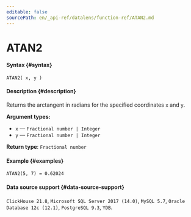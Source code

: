 ```yaml
---
editable: false
sourcePath: en/_api-ref/datalens/function-ref/ATAN2.md
---
```


# ATAN2



#### Syntax {#syntax}


```
ATAN2( x, y )
```

#### Description {#description}
Returns the arctangent in radians for the specified coordinates `x` and `y`.

**Argument types:**
- `x` — `Fractional number | Integer`
- `y` — `Fractional number | Integer`


**Return type**: `Fractional number`

#### Example {#examples}

```
ATAN2(5, 7) = 0.62024
```


#### Data source support {#data-source-support}

`ClickHouse 21.8`, `Microsoft SQL Server 2017 (14.0)`, `MySQL 5.7`, `Oracle Database 12c (12.1)`, `PostgreSQL 9.3`, `YDB`.
